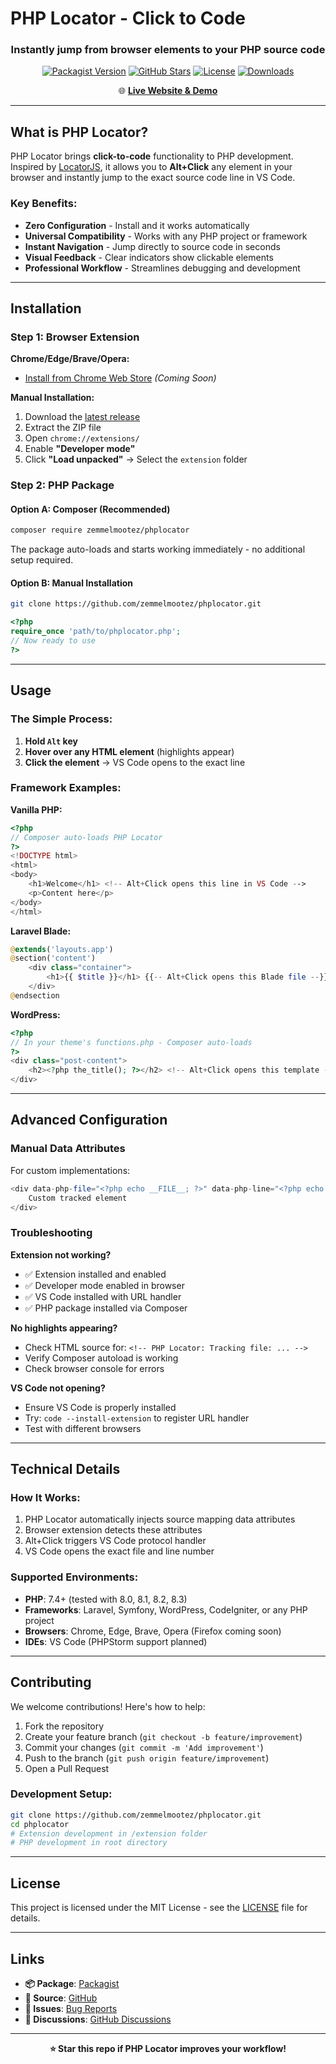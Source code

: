 # PHP Locator - Click to Code

<div align="center">
  <h3>Instantly jump from browser elements to your PHP source code</h3>
  
  [![Packagist Version](https://img.shields.io/packagist/v/zemmelmootez/phplocator?style=flat-square)](https://packagist.org/packages/zemmelmootez/phplocator)
  [![GitHub Stars](https://img.shields.io/github/stars/zemmelmootez/phplocator?style=flat-square)](https://github.com/zemmelmootez/phplocator)
  [![License](https://img.shields.io/badge/license-MIT-blue.svg?style=flat-square)](LICENSE)
  [![Downloads](https://img.shields.io/packagist/dt/zemmelmootez/phplocator?style=flat-square)](https://packagist.org/packages/zemmelmootez/phplocator)
  
  🌐 **[Live Website & Demo](https://phplocator-hbfl72dni-zemmelmootezs-projects.vercel.app)**
</div>

---

## What is PHP Locator?

PHP Locator brings **click-to-code** functionality to PHP development. Inspired by [LocatorJS](https://www.locatorjs.com/), it allows you to **Alt+Click** any element in your browser and instantly jump to the exact source code line in VS Code.

### Key Benefits:
- **Zero Configuration** - Install and it works automatically
- **Universal Compatibility** - Works with any PHP project or framework
- **Instant Navigation** - Jump directly to source code in seconds
- **Visual Feedback** - Clear indicators show clickable elements
- **Professional Workflow** - Streamlines debugging and development

---

## Installation

### Step 1: Browser Extension

**Chrome/Edge/Brave/Opera:**
- [Install from Chrome Web Store](CHROME_EXTENSION_LINK_PLACEHOLDER) *(Coming Soon)*

**Manual Installation:**
1. Download the [latest release](https://github.com/zemmelmootez/phplocator/releases)
2. Extract the ZIP file
3. Open `chrome://extensions/`
4. Enable **"Developer mode"**
5. Click **"Load unpacked"** → Select the `extension` folder

### Step 2: PHP Package

#### Option A: Composer (Recommended)

```bash
composer require zemmelmootez/phplocator
```

The package auto-loads and starts working immediately - no additional setup required.

#### Option B: Manual Installation

```bash
git clone https://github.com/zemmelmootez/phplocator.git
```

```php
<?php
require_once 'path/to/phplocator.php';
// Now ready to use
?>
```

---

## Usage

### The Simple Process:

1. **Hold `Alt` key**
2. **Hover over any HTML element** (highlights appear)
3. **Click the element** → VS Code opens to the exact line

### Framework Examples:

**Vanilla PHP:**
```php
<?php
// Composer auto-loads PHP Locator
?>
<!DOCTYPE html>
<html>
<body>
    <h1>Welcome</h1> <!-- Alt+Click opens this line in VS Code -->
    <p>Content here</p>
</body>
</html>
```

**Laravel Blade:**
```php
@extends('layouts.app')
@section('content')
    <div class="container">
        <h1>{{ $title }}</h1> {{-- Alt+Click opens this Blade file --}}
    </div>
@endsection
```

**WordPress:**
```php
<?php
// In your theme's functions.php - Composer auto-loads
?>
<div class="post-content">
    <h2><?php the_title(); ?></h2> <!-- Alt+Click opens this template -->
</div>
```

---

## Advanced Configuration

### Manual Data Attributes
For custom implementations:

```php
<div data-php-file="<?php echo __FILE__; ?>" data-php-line="<?php echo __LINE__; ?>">
    Custom tracked element
</div>
```

### Troubleshooting

**Extension not working?**
- ✅ Extension installed and enabled
- ✅ Developer mode enabled in browser
- ✅ VS Code installed with URL handler
- ✅ PHP package installed via Composer

**No highlights appearing?**
- Check HTML source for: `<!-- PHP Locator: Tracking file: ... -->`
- Verify Composer autoload is working
- Check browser console for errors

**VS Code not opening?**
- Ensure VS Code is properly installed
- Try: `code --install-extension` to register URL handler
- Test with different browsers

---

## Technical Details

### How It Works:
1. PHP Locator automatically injects source mapping data attributes
2. Browser extension detects these attributes
3. Alt+Click triggers VS Code protocol handler
4. VS Code opens the exact file and line number

### Supported Environments:
- **PHP**: 7.4+ (tested with 8.0, 8.1, 8.2, 8.3)
- **Frameworks**: Laravel, Symfony, WordPress, CodeIgniter, or any PHP project
- **Browsers**: Chrome, Edge, Brave, Opera (Firefox coming soon)
- **IDEs**: VS Code (PHPStorm support planned)

---

## Contributing

We welcome contributions! Here's how to help:

1. Fork the repository
2. Create your feature branch (`git checkout -b feature/improvement`)
3. Commit your changes (`git commit -m 'Add improvement'`)
4. Push to the branch (`git push origin feature/improvement`)
5. Open a Pull Request

### Development Setup:
```bash
git clone https://github.com/zemmelmootez/phplocator.git
cd phplocator
# Extension development in /extension folder
# PHP development in root directory
```

---

## License

This project is licensed under the MIT License - see the [LICENSE](LICENSE) file for details.

---

## Links

- **📦 Package**: [Packagist](https://packagist.org/packages/zemmelmootez/phplocator)
- **🐙 Source**: [GitHub](https://github.com/zemmelmootez/phplocator)
- **🐛 Issues**: [Bug Reports](https://github.com/zemmelmootez/phplocator/issues)
- **💬 Discussions**: [GitHub Discussions](https://github.com/zemmelmootez/phplocator/discussions)

---

<div align="center">
  <strong>⭐ Star this repo if PHP Locator improves your workflow!</strong>
</div>
